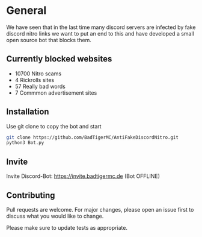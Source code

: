 # General

We have seen that in the last time many discord servers are infected by fake discord nitro links we want to put an end to this and have developed a small open source bot that blocks them.

## Currently blocked websites
- 10700 Nitro scams
- 4 Rickrolls sites
- 57 Really bad words
- 7 Commmon advertisement sites

## Installation

Use git clone to copy the bot and start

```bash
git clone https://github.com/BadTigerMC/AntiFakeDiscordNitro.git
python3 Bot.py
```

## Invite

Invite Discord-Bot: https://invite.badtigermc.de (Bot OFFLINE)

## Contributing
Pull requests are welcome. For major changes, please open an issue first to discuss what you would like to change.

Please make sure to update tests as appropriate.

